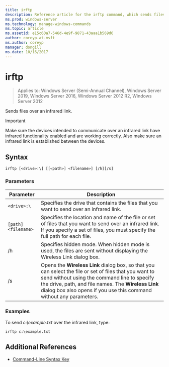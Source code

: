```yaml
---
title: irftp
description: Reference article for the irftp command, which sends files over an infrared link.
ms.prod: windows-server
ms.technology: manage-windows-commands
ms.topic: article
ms.assetid: e15c60a7-546d-4e9f-9871-43aaa1b569d6
author: coreyp-at-msft
ms.author: coreyp
manager: dongill
ms.date: 10/16/2017
---
```


# irftp

> Applies to: Windows Server (Semi-Annual Channel), Windows Server 2019, Windows Server 2016, Windows Server 2012 R2, Windows Server 2012

Sends files over an infrared link.

> [!IMPORTANT]
> Make sure the devices intended to communicate over an infrared link have infrared functionality enabled and are working correctly. Also make sure an infrared link is established between the devices.

## Syntax

```
irftp [<drive>:\] [[<path>] <filename>] [/h][/s]
```

### Parameters

| Parameter | Description |
| --------- | ----------- |
| `<drive>:\` | Specifies the drive that contains the files that you want to send over an infrared link. |
| `[path]<filename>` | Specifies the location and name of the file or set of files that you want to send over an infrared link. If you specify a set of files, you must specify the full path for each file. |
| /h | Specifies hidden mode. When hidden mode is used, the files are sent without displaying the Wireless Link dialog box. |
| /s | Opens the **Wireless Link** dialog box, so that you can select the file or set of files that you want to send without using the command line to specify the drive, path, and file names. The **Wireless Link** dialog box also opens if you use this command without any parameters. |

### Examples

To send *c:\example.txt* over the infrared link, type:

```
irftp c:\example.txt
```

## Additional References

- [Command-Line Syntax Key](command-line-syntax-key.md)
